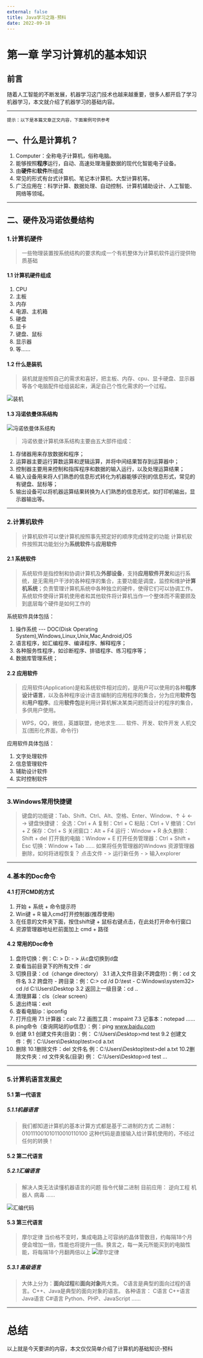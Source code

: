 ```yaml
---
external: false
title: Java学习之路-预科
date: 2022-09-18
---
```


# 第一章 学习计算机的基本知识


## 前言

随着人工智能的不断发展，机器学习这门技术也越来越重要，很多人都开启了学习机器学习，本文就介绍了机器学习的基础内容。

---

`提示：以下是本篇文章正文内容，下面案例可供参考`

## 一、什么是计算机？

 1. Computer：全称电子计算机，俗称电脑。
 2. 能够按照**程序**运行，自动、高速处理海量数据的现代化智能电子设备。
 3. 由**硬件**和**软件**所组成
 4. 常见的形式有台式计算机、笔记本计算机、大型计算机等。
 5. 广泛应用在：科学计算、数据处理、自动控制、计算机辅助设计、人工智能、网络等领域。

---
## 二、硬件及冯诺依曼结构
### 1.计算机硬件
> 一些物理装置按系统结构的要求构成一个有机整体为计算机软件运行提供物质基础
#### 1.1 计算机硬件组成
 1. CPU
 2. 主板
 3. 内存
 4. 电源、主机箱
 5. 硬盘
 6. 显卡
 7. 键盘、鼠标
 8. 显示器
 9. 等......
#### 1.2 什么是装机
> 装机就是按照自己的需求和喜好，把主板、内存、cpu、显卡硬盘、显示器等各个电脑配件给组装起来，满足自己个性化需求的一个过程。

![装机](/assets/Java学习之路-预科/b9d369709c3248168fcb75fc4a36eaeb.png)

#### 1.3 冯诺依曼体系结构
![冯诺依曼体系结构](/assets/Java学习之路-预科/969dca090c7242ba8b9b7efd205ed368.png)
> 冯诺依曼计算机体系结构主要由五大部件组成：
> 
1. 存储器用来存放数据和程序；
2. 运算器主要运行算数运算和逻辑运算，并将中间结果暂存到运算器中；
3. 控制器主要用来控制和指挥程序和数据的输入运行，以及处理运算结果；
4. 输入设备用来将人们熟悉的信息形式转化为机器能够识别的信息形式，常见的有键盘、鼠标等；
5. 输出设备可以将机器运算结果转换为人们熟悉的信息形式，如打印机输出，显示器输出等。

---
### 2.计算机软件
>  计算机软件可以使计算机按照事先预定好的顺序完成特定的功能
>  计算机软件按照其功能划分为**系统软件**与**应用软件**


#### 2.1 系统软件
> 系统软件是指控制和协调计算机及**外部设备**，支持**应用软件开发**和运行系统，是无需用户干涉的各种程序的集合，主要功能是调度，监控和维护**计算机系统**；负责管理计算机系统中各种独立的硬件，使得它们可以协调工作。系统软件使得计算机使用者和其他软件将计算机当作一个整体而不需要顾及到底层每个硬件是如何工作的

系统软件具体包括：

 1. 操作系统 --- DOC(Disk Operating System),Windows,Linux,Unix,Mac,Android,iOS
 2. 语言程序，如汇编程序、编译程序、解释程序；
 3. 各种服务性程序，如诊断程序、排错程序、练习程序等；
 4. 数据库管理系统；

#### 2.2 应用软件
> 应用软件(Application)是和系统软件相对应的，是用户可以使用的各种**程序设计语言**，以及各种程序设计语言编制的应用程序的集合，分为应用**软件包**和**用户程序**。应用**软件包**是利用计算机解决某类问题而设计的程序的集合，多供用户使用。

>WPS，QQ，微信，英雄联盟，绝地求生......
>软件、开发、软件开发
>人机交互(图形化界面，命令行)

应用软件具体包括：

 1. 文字处理软件
 2. 信息管理软件
 3. 辅助设计软件
 4. 实时控制软件

---
### 3.Windows常用快捷键
> 键盘的功能键：Tab、Shift、Ctrl、Alt、空格、Enter、Window、↑ ↓ ← →
> 键盘快捷键：
> 全选：Ctrl + A
> 复制：Ctrl + C
> 粘贴：Ctrl + V
> 撤销：Ctrl + Z
> 保存：Ctrl + S
> 关闭窗口：Alt + F4
> 运行：Window + R
> 永久删除：Shift + del
> 打开我的电脑：Window + E
> 打开任务管理器：Ctrl + Shift + Esc
> 切换：Window + Tab
> ......
> 如果将任务管理器的Windows 资源管理器删除，如何将进程恢复？
> 点击文件 - >  运行新任务 - > 输入explorer
---
### 4.基本的Doc命令
#### 4.1 打开CMD的方式

 1. 开始 + 系统 + 命令提示符
 2. Win键 + R 输入cmd打开控制器(推荐使用)
 3. 在任意的文件夹下面，按住shift键 + 鼠标右键点击，在此处打开命令行窗口
 4. 资源管理器地址栏前面加上 cmd + 路径
 
#### 4.2 常用的Doc命令
 1. 盘符切换：例：C: \> D: - > 从c盘切换到d盘
 2. 查看当前目录下的所有文件：dir
 3. 切换目录：cd（change directory）
 		3.1 进入文件目录(不跨盘符)：例：cd 文件名 
		3.2 跨盘符 - 跨目录：例：C:\> cd /d D:\test  - C:Windows\system32> cd /d C:\Users\Desktop
		3.2 返回上一级目录：cd .. 
 4. 清理屏幕：cls（clear screen）
 5. 退出终端：exit
 6. 查看电脑ip：ipconfig
 7. 打开应用
 		7.1 计算器：calc
 		7.2 画图工具：mspaint
 		7.3 记事本：notepad
 		......
 8. ping命令（查询网站的ip信息）：例：ping www.baidu.com
 9. 创建
 	9.1 创建文件夹(目录)：例： C:\Users\Desktop>md test
 	9.2 创建文件：例：C:\Users\Desktop\test>cd a.txt
 10. 删除
 10.1删除文件：del 文件名 例：C:\Users\Desktop\test>del a.txt
 10.2删除文件夹：rd 文件夹名(目录) 例： C:\Users\Desktop>rd test
 ...

---
### 5.计算机语言发展史
#### 5.1 第一代语言
##### 5.1.1机器语言
>我们都知道计算机的基本计算方式都是基于二进制的方式
>二进制：010111001010110010110100
>这种代码是直接输入给计算机使用的，不经过任何的转换！
#### 5.2 第二代语言
##### 5.2.1汇编语言
>解决人类无法读懂机器语言的问题
>指令代替二进制
>目前应用：
>逆向工程
>机器人
>病毒
>......

![汇编代码](/assets/Java学习之路-预科/7fb673669cf43a99703128d043172f5.png)

#### 5.3 第三代语言
>摩尔定律
>当价格不变时，集成电路上可容纳的晶体管数目，约每隔18个月便会增加一倍，性能也将提升一倍。换言之，每一美元所能买到的电脑性能，将每隔18个月翻两倍以上
![摩尔定律](/assets/Java学习之路-预科/e85b9cab27cc4bdab8b09a3767fd1e53.png)
##### 5.3.1 高级语言
>大体上分为：**面向过程**和**面向对象**两大类。
>C语言是典型的面向过程的语言。C++、Java是典型的面向对象的语言。
>各种语言：
>C语言
>C++语言
>Java语言
>C#语言
>Python、PHP、JavaScript
>......
 		
 ---
 

# 总结


以上就是今天要讲的内容，本文仅仅简单介绍了计算机的基础知识-预科